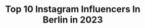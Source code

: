 ---
title: Top 10 Instagram Influencers In Berlin in 2023
description: >-
  Find top Instagram influencers in Berlin in 2023. Most popular hashtags: #berlin #nature #dog.
platform: Instagram
hits: 4160
text_top: Identify the most popular Instagram profiles on inBeat.
text_bottom: Our platform has 4160 Instagram influencers like this in Berlin, Germany for you to work with.
profiles:
  - username: "liamluca"
    fullname: >-
      Liam
    bio: >-
      Berlin
    location: "Germany"
    followers: 57116
    engagement: 224
    commentsToLikes: 0.068067
    id: ck8t3nrpx3ufy0j78b6y2e2us
    verified: false
    hashtags: ""
  - username: "viktorherak"
    fullname: >-
      Viktor Herak
    bio: >-
      Berlin
    location: "Germany"
    followers: 18281
    engagement: 939
    commentsToLikes: 0.030493
    id: ck0vxix1iz3xp0i19atd8n5kn
    verified: false
    hashtags: "#baduizm, #alevruhusar, #goodwitchesifuckwith"
  - username: "elena._k._"
    fullname: >-
      Елена
    bio: >-
      🪐 Berlin
    location: "Germany"
    followers: 10619
    engagement: 1201
    commentsToLikes: 0.100173
    id: ck9haf3sucaut0j780c3ehc90
    verified: false
    hashtags: "#moroccanoildach, #moroccanoil, #london, #arganeveryday"
  - username: "_pavelhofman"
    fullname: >-
      Pavel Hofman
    bio: >-
      Berlin
    location: "Germany"
    followers: 7086
    engagement: 665
    commentsToLikes: 0.027552
    id: ck6u5wudtc7qj0j71n6dzsvfa
    verified: false
    hashtags: "#kaltblut, #magazine, #zalando, #styledayfriday"
  - username: "irsonvladi"
    fullname: >-
      Irsonvladi
    bio: >-
      Berlin 🇩🇪🇷🇺
    location: "Germany"
    followers: 65319
    engagement: 401
    commentsToLikes: 0.096172
    id: ck8tcto8i0mzm0j78rmjp0zmw
    verified: false
    hashtags: "#blonde, #instagood, #blueeyes, #ootd"
  - username: "agostinoiacurci"
    fullname: >-
      Agostino Iacurci
    bio: >-
      Berlin
    location: "Germany"
    followers: 33840
    engagement: 378
    commentsToLikes: 0.019670
    id: ck137e8igb3p80i19kz2ld7lk
    verified: true
    hashtags: "#agostinoiacurci, #contemporaryart, #painting, #fences"
  - username: "ruby_marylennox"
    fullname: >-
      Studio Mary Lennox
    bio: >-
      Berlin
    location: "Germany"
    followers: 180796
    engagement: 231
    commentsToLikes: 0.013071
    id: ck0w2knvpoudv0i19tonxgomt
    verified: false
    hashtags: "#les, #cartierparfums, #cartierparfum, #lesepuresdeparfum"
  - username: "as_fokus"
    fullname: >-
      Andy
    bio: >-
      Berlin
    location: "Germany"
    followers: 7412
    engagement: 718
    commentsToLikes: 0.019309
    id: ck5hgze6z5lcz0i11ex1hxvfu
    verified: false
    hashtags: "#flyingdog, #beautifulnature, #photolovers, #sigma135art"
  - username: "berlin"
    fullname: >-
      Berlin
    bio: >-
      🇩🇪 Berlin 🚀 The curated guide by @Bucketlisters 📷 Tag us to be featured
    location: "Germany"
    followers: 137648
    engagement: 529
    commentsToLikes: 0.022422
    id: ck0tyirj7n00s0i19vcqo4j4y
    verified: false
    hashtags: "#berlin, #architecture"
  - username: "total_black"
    fullname: >-
      BW
    bio: >-
      Berlin
    location: "Germany"
    followers: 5433
    engagement: 514
    commentsToLikes: 0.011662
    id: ck5cd0bhgib4g0i11es4ylxga
    verified: false
    hashtags: ""
---
